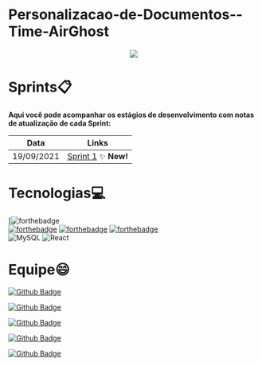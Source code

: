 # Personalizacao-de-Documentos--Time-AirGhost


<h5 align="center">
      <center><img src="https://media.discordapp.net/attachments/811312529740922880/889320635187224596/11.png?width=473&height=473">
      </center>    
</h5>

# Sprints📋

**Aqui você pode acompanhar os estágios de desenvolvimento com notas de atualização de cada Sprint:**

| Data | Links |
| ------ | ------ |
|    19/09/2021    |[Sprint 1](https://github.com/LeticiaSan/Personaliza-o-de-Documentos--Time-AirGhost/tree/Sprint_1) :sparkles: **New!** |

# Tecnologias💻
[![forthebadge](https://forthebadge.com/generator/?plabel=Made+With&slabel=Node.js) <br>
[![forthebadge](https://forthebadge.com/images/badges/uses-js.svg)](https://forthebadge.com)
[![forthebadge](https://forthebadge.com/images/badges/uses-html.svg)](https://forthebadge.com) 
[![forthebadge](https://forthebadge.com/images/badges/uses-css.svg)](https://forthebadge.com)<br>
<img alt="MySQL" src="https://img.shields.io/badge/mysql-%2300f.svg?&style=for-the-badge&logo=mysql&logoColor=white"/>
<img alt="React" src="https://img.shields.io/badge/react%20-%2320232a.svg?&style=for-the-badge&logo=react&logoColor=%2361DAFB"/>


# Equipe😄
[![Github Badge](https://img.shields.io/badge/MASTER-Letícia_Santos-100000?style=for-the-badge&logo=github&logoColor=white)](https://github.com/LeticiaSan)

[![Github Badge](https://img.shields.io/badge/PO-Gabriel_Teixeira-100000?style=for-the-badge&logo=github&logoColor=white)](https://github.com/Gabrieltg7)

[![Github Badge](https://img.shields.io/badge/DEV-Henrique_Erzinger-100000?style=for-the-badge&logo=github&logoColor=white)](https://github.com/henrique73)

[![Github Badge](https://img.shields.io/badge/DEV-Ana_Godoy-100000?style=for-the-badge&logo=github&logoColor=white)](https://github.com/AnafGodoy)

[![Github Badge](https://img.shields.io/badge/DEV-Marcelo_Uchôas-100000?style=for-the-badge&logo=github&logoColor=white)](https://github.com/marcelouchoas)
